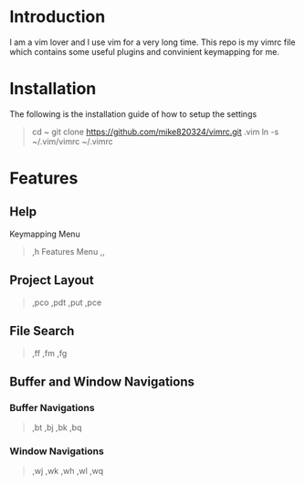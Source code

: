 # Introduction
I am a vim lover and I use vim for a very long time. This repo is my vimrc file which contains some useful plugins and convinient keymapping for me.

# Installation
The following is the installation guide of how to setup the settings
>cd ~
>git clone https://github.com/mike820324/vimrc.git .vim
>ln -s ~/.vim/vimrc ~/.vimrc

# Features
## Help 
Keymapping Menu
>,h
Features Menu
>,,

## Project Layout
>,pco
>,pdt
>,put
>,pce

## File Search
>,ff
>,fm
>,fg

## Buffer and Window Navigations
### Buffer Navigations
>,bt
>,bj
>,bk
>,bq

### Window Navigations
>,wj
>,wk
>,wh
>,wl
>,wq


